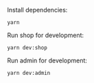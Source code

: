 Install dependencies:

```
yarn
```

Run shop for development:

```
yarn dev:shop
```

Run admin for development:

```
yarn dev:admin
```
